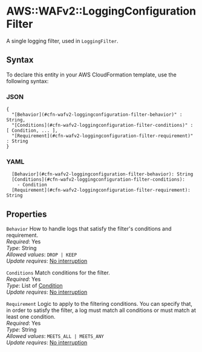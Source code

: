 # AWS::WAFv2::LoggingConfiguration Filter<a name="aws-properties-wafv2-loggingconfiguration-filter"></a>

A single logging filter, used in `LoggingFilter`\. 

## Syntax<a name="aws-properties-wafv2-loggingconfiguration-filter-syntax"></a>

To declare this entity in your AWS CloudFormation template, use the following syntax:

### JSON<a name="aws-properties-wafv2-loggingconfiguration-filter-syntax.json"></a>

```
{
  "[Behavior](#cfn-wafv2-loggingconfiguration-filter-behavior)" : String,
  "[Conditions](#cfn-wafv2-loggingconfiguration-filter-conditions)" : [ Condition, ... ],
  "[Requirement](#cfn-wafv2-loggingconfiguration-filter-requirement)" : String
}
```

### YAML<a name="aws-properties-wafv2-loggingconfiguration-filter-syntax.yaml"></a>

```
  [Behavior](#cfn-wafv2-loggingconfiguration-filter-behavior): String
  [Conditions](#cfn-wafv2-loggingconfiguration-filter-conditions): 
    - Condition
  [Requirement](#cfn-wafv2-loggingconfiguration-filter-requirement): String
```

## Properties<a name="aws-properties-wafv2-loggingconfiguration-filter-properties"></a>

`Behavior`  <a name="cfn-wafv2-loggingconfiguration-filter-behavior"></a>
How to handle logs that satisfy the filter's conditions and requirement\.   
*Required*: Yes  
*Type*: String  
*Allowed values*: `DROP | KEEP`  
*Update requires*: [No interruption](https://docs.aws.amazon.com/AWSCloudFormation/latest/UserGuide/using-cfn-updating-stacks-update-behaviors.html#update-no-interrupt)

`Conditions`  <a name="cfn-wafv2-loggingconfiguration-filter-conditions"></a>
Match conditions for the filter\.  
*Required*: Yes  
*Type*: List of [Condition](aws-properties-wafv2-loggingconfiguration-condition.md)  
*Update requires*: [No interruption](https://docs.aws.amazon.com/AWSCloudFormation/latest/UserGuide/using-cfn-updating-stacks-update-behaviors.html#update-no-interrupt)

`Requirement`  <a name="cfn-wafv2-loggingconfiguration-filter-requirement"></a>
Logic to apply to the filtering conditions\. You can specify that, in order to satisfy the filter, a log must match all conditions or must match at least one condition\.  
*Required*: Yes  
*Type*: String  
*Allowed values*: `MEETS_ALL | MEETS_ANY`  
*Update requires*: [No interruption](https://docs.aws.amazon.com/AWSCloudFormation/latest/UserGuide/using-cfn-updating-stacks-update-behaviors.html#update-no-interrupt)